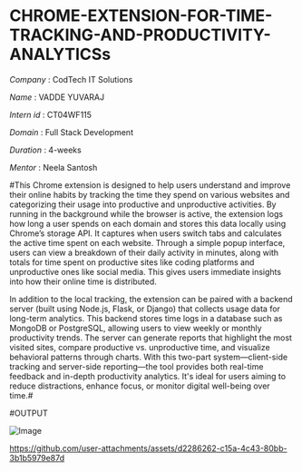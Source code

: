 # CHROME-EXTENSION-FOR-TIME-TRACKING-AND-PRODUCTIVITY-ANALYTICSs

*Company* : CodTech IT Solutions

*Name* :  VADDE YUVARAJ

*Intern id* : CT04WF115

*Domain* : Full Stack Development

*Duration* : 4-weeks

*Mentor* : Neela Santosh

#This Chrome extension is designed to help users understand and improve their online habits by tracking the time they spend on various websites and categorizing their usage into productive and unproductive activities. By running in the background while the browser is active, the extension logs how long a user spends on each domain and stores this data locally using Chrome’s storage API. It captures when users switch tabs and calculates the active time spent on each website. Through a simple popup interface, users can view a breakdown of their daily activity in minutes, along with totals for time spent on productive sites like coding platforms and unproductive ones like social media. This gives users immediate insights into how their online time is distributed.

In addition to the local tracking, the extension can be paired with a backend server (built using Node.js, Flask, or Django) that collects usage data for long-term analytics. This backend stores time logs in a database such as MongoDB or PostgreSQL, allowing users to view weekly or monthly productivity trends. The server can generate reports that highlight the most visited sites, compare productive vs. unproductive time, and visualize behavioral patterns through charts. With this two-part system—client-side tracking and server-side reporting—the tool provides both real-time feedback and in-depth productivity analytics. It's ideal for users aiming to reduce distractions, enhance focus, or monitor digital well-being over time.#

#OUTPUT

![Image](https://github.com/user-attachments/assets/96a29a64-7e1f-4794-b00f-06da114e07ac)

https://github.com/user-attachments/assets/d2286262-c15a-4c43-80bb-3b1b5979e87d

